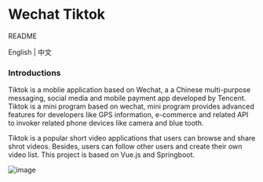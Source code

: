 # Wechat Tiktok  

README 

English | 中文

### Introductions 

Tiktok is a moblie application based on Wechat, a  a Chinese multi-purpose messaging, social media and mobile payment app 
developed by Tencent. Tiktok is a mini program based on wechat, mini program provides advanced features for developers like
GPS information,  e-commerce and related API to invoker related phone devices like camera and blue tooth.

Tiktok is a popular short video applications that users can browse and share shrot videos. Besides, users can follow other users
and create their own video list. This project is based on Vue.js and Springboot. 

![image](https://img.shields.io/appveyor/ci/gruntjs/grunt.svg)
